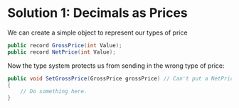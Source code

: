 # Solution 1: Decimals as Prices

We can create a simple object to represent our types of price

```csharp
public record GrossPrice(int Value);
public record NetPrice(int Value);
```

Now the type system protects us from sending in the wrong type of price:

```csharp
public void SetGrossPrice(GrossPrice grossPrice) // Can't put a NetPrice here.
{
    // Do something here.
}
```